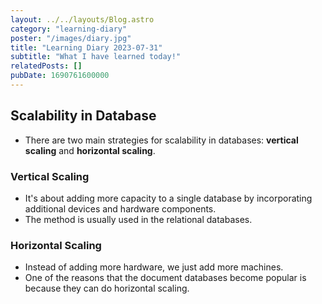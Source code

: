 ```yaml
---
layout: ../../layouts/Blog.astro
category: "learning-diary"
poster: "/images/diary.jpg"
title: "Learning Diary 2023-07-31"
subtitle: "What I have learned today!"
relatedPosts: []
pubDate: 1690761600000
---
```

## Scalability in Database
- There are two main strategies for scalability in databases: **vertical scaling** and **horizontal scaling**.

### Vertical Scaling
- It's about adding more capacity to a single database by incorporating additional devices and hardware components.
- The method is usually used in the relational databases.

### Horizontal Scaling
- Instead of adding more hardware, we just add more machines.
- One of the reasons that the document databases become popular is because they can do horizontal scaling.